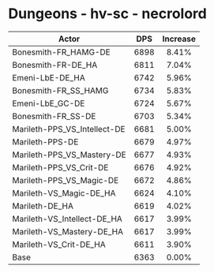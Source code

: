 # Dungeons - hv-sc - necrolord
| Actor | DPS | Increase |
|---|:---:|:---:|
|Bonesmith-FR_HAMG-DE|6898|8.41%|
|Bonesmith-FR-DE_HA|6811|7.04%|
|Emeni-LbE-DE_HA|6742|5.96%|
|Bonesmith-FR_SS_HAMG|6734|5.83%|
|Emeni-LbE_GC-DE|6724|5.67%|
|Bonesmith-FR_SS-DE|6703|5.34%|
|Marileth-PPS_VS_Intellect-DE|6681|5.00%|
|Marileth-PPS-DE|6679|4.97%|
|Marileth-PPS_VS_Mastery-DE|6677|4.93%|
|Marileth-PPS_VS_Crit-DE|6676|4.92%|
|Marileth-PPS_VS_Magic-DE|6672|4.86%|
|Marileth-VS_Magic-DE_HA|6624|4.10%|
|Marileth-DE_HA|6619|4.02%|
|Marileth-VS_Intellect-DE_HA|6617|3.99%|
|Marileth-VS_Mastery-DE_HA|6617|3.99%|
|Marileth-VS_Crit-DE_HA|6611|3.90%|
|Base|6363|0.00%|
